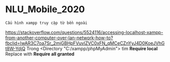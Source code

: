 # NLU_Mobile_2020
	Cấu hình xampp truy cập từ bền ngoài
https://stackoverflow.com/questions/5524116/accessing-localhost-xampp-from-another-computer-over-lan-network-how-to?fbclid=IwAR3C7oa7Sr_2mjGBHpFVuvlZVC0xFN_qMCeCZnYyJ4D0KoeJVhGt8W-YdjQ
 	Trong <Directory "C:/xampp/phpMyAdmin"> tìm
 **Require local**   Replace with   **Require all granted**
